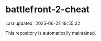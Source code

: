 # battlefront-2-cheat

Last updated: 2025-06-22 19:55:32

This repository is automatically maintained.
